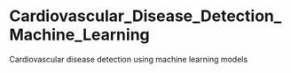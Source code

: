 # Cardiovascular_Disease_Detection_Machine_Learning
Cardiovascular disease detection using machine learning models 
